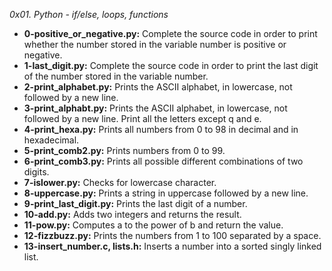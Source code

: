 *0x01. Python - if/else, loops, functions*
* **0-positive_or_negative.py:** Complete the source code in order to print whether the number stored in the variable number is positive or negative.
* **1-last_digit.py:** Complete the source code in order to print the last digit of the number stored in the variable number.
* **2-print_alphabet.py:** Prints the ASCII alphabet, in lowercase, not followed by a new line.
* **3-print_alphabt.py:** Prints the ASCII alphabet, in lowercase, not followed by a new line. Print all the letters except q and e.
* **4-print_hexa.py:** Prints all numbers from 0 to 98 in decimal and in hexadecimal.
* **5-print_comb2.py:** Prints numbers from 0 to 99.
* **6-print_comb3.py:** Prints all possible different combinations of two digits.
* **7-islower.py:** Checks for lowercase character.
* **8-uppercase.py:** Prints a string in uppercase followed by a new line.
* **9-print_last_digit.py:** Prints the last digit of a number.
* **10-add.py:** Adds two integers and returns the result.
* **11-pow.py:** Computes a to the power of b and return the value.
* **12-fizzbuzz.py:** Prints the numbers from 1 to 100 separated by a space. 
* **13-insert_number.c, lists.h:** Inserts a number into a sorted singly linked list.
